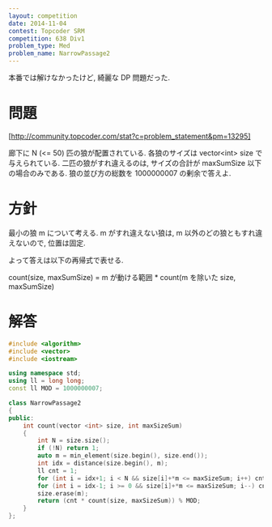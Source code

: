 ```yaml
---
layout: competition
date: 2014-11-04
contest: Topcoder SRM
competition: 638 Div1
problem_type: Med
problem_name: NarrowPassage2
---
```


本番では解けなかったけど, 綺麗な DP 問題だった.

# 問題

[http://community.topcoder.com/stat?c=problem_statement&pm=13295]

廊下に N (<= 50) 匹の狼が配置されている. 各狼のサイズは vector<int\> size で与えられている. 二匹の狼がすれ違えるのは, サイズの合計が maxSumSize 以下の場合のみである. 狼の並び方の総数を 1000000007 の剰余で答えよ.

# 方針

最小の狼 m について考える. m がすれ違えない狼は, m 以外のどの狼ともすれ違えないので, 位置は固定.

よって答えは以下の再帰式で表せる.

count(size, maxSumSize) = m が動ける範囲 * count(m を除いた size, maxSumSize)

# 解答
```cpp
#include <algorithm>
#include <vector>
#include <iostream>

using namespace std;
using ll = long long;
const ll MOD = 1000000007;

class NarrowPassage2
{
public:
    int count(vector <int> size, int maxSizeSum)
    {
        int N = size.size();
        if (!N) return 1;
        auto m = min_element(size.begin(), size.end());
        int idx = distance(size.begin(), m);
        ll cnt = 1;
        for (int i = idx+1; i < N && size[i]+*m <= maxSizeSum; i++) cnt++;
        for (int i = idx-1; i >= 0 && size[i]+*m <= maxSizeSum; i--) cnt++;
        size.erase(m);
        return (cnt * count(size, maxSizeSum)) % MOD;
    }
};
```
